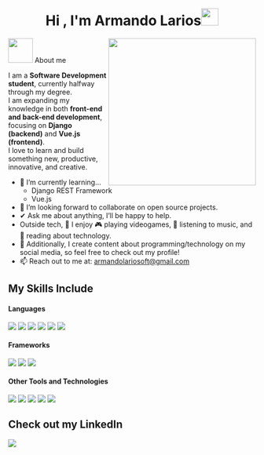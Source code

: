 <h1 align="center"><b>Hi , I'm Armando Larios</b><img src="https://media.giphy.com/media/hvRJCLFzcasrR4ia7z/giphy.gif" width="35"></h1>
<!--  -->
<picture> <img align="right" src="https://media.giphy.com/media/SWoSkN6DxTszqIKEqv/giphy.gif" width = 300px></picture>

<picture><img src = "https://github.com/7oSkaaa/7oSkaaa/blob/main/Images/about_me.gif?raw=true" width = 50px></picture> About me

I am a **Software Development student**, currently halfway through my degree.  
I am expanding my knowledge in both **front-end and back-end development**, focusing on **Django (backend)** and **Vue.js (frontend)**.  
I love to learn and build something new, productive, innovative, and creative.  

- 🌱 I’m currently learning...  
  - Django REST Framework  
  - Vue.js  
- 👯 I’m looking forward to collaborate on open source projects.  
- ✔ Ask me about anything, I’ll be happy to help. <br>  
- Outside tech, 💜 I enjoy 🎮 playing videogames, 🎵 listening to music, and 📖 reading about technology.  
- 👾 Additionally, I create content about programming/technology on my social media, so feel free to check out my profile!  
- 📫 Reach out to me at: <a href="armandolariosoft@gmail.com">armandolariosoft@gmail.com</a>  

## My Skills Include

<h4> Languages </h4>
<span> 
  <img src="https://img.shields.io/badge/HTML5-E34F26?style=for-the-badge&logo=html5&logoColor=white">
  <img src="https://img.shields.io/badge/CSS3-1572B6?style=for-the-badge&logo=css3&logoColor=white">
  <img src="https://img.shields.io/badge/JavaScript-F7DF1E?style=for-the-badge&logo=javascript&logoColor=black">
  <img src="https://img.shields.io/badge/Java-ED8B00?style=for-the-badge&logo=java&logoColor=white">
  <img src="https://img.shields.io/badge/python-3670A0?style=for-the-badge&logo=python&logoColor=ffdd54">
  <img src= "https://img.shields.io/badge/typescript-%23007ACC.svg?style=for-the-badge&logo=typescript&logoColor=white">
 


</span>

<h4> Frameworks </h4>
<span>
  <img src= "https://img.shields.io/badge/django-%23092E20.svg?style=for-the-badge&logo=django&logoColor=white">
  <img src= "https://img.shields.io/badge/vuejs-%2335495e.svg?style=for-the-badge&logo=vuedotjs&logoColor=%234FC08D">
  <img src= "https://img.shields.io/badge/Vuetify-1867C0?style=for-the-badge&logo=vuetify&logoColor=AEDDFF">


</span>


<h4> Other Tools and Technologies </h4>
<span>
  <img src="https://img.shields.io/badge/Git-F05032?style=for-the-badge&logo=git&logoColor=white">
  <img src="https://img.shields.io/badge/jira-%230A0FFF.svg?style=for-the-badge&logo=jira&logoColor=white">
  <img src="https://img.shields.io/badge/Notion-%23000000.svg?style=for-the-badge&logo=notion&logoColor=white">
  <img src="https://img.shields.io/badge/MySQL-00000F?style=for-the-badge&logo=mysql&logoColor=white">
  <img src="https://img.shields.io/badge/sqlite-%2307405e.svg?style=for-the-badge&logo=sqlite&logoColor=white">
  




</span>

## Check out my LinkedIn

<a href= "www.linkedin.com/in/armando-larios-arreola">
    <img src="https://img.shields.io/badge/linkedin-%230077B5.svg?style=for-the-badge&logo=linkedin&logoColor=white">
</a>
